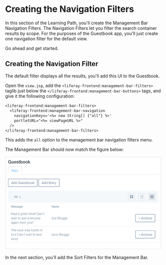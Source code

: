 # Creating the Navigation Filters [](id=creating-the-navigation-filters)

In this section of the Learning Path, you'll create the Management Bar
Navigation Filters. The Navigation Filters let you filter the search container
results by scope. For the purposes of the Guestbook app, you'll just create one 
navigation filter for the default view. 

Go ahead and get started.

## Creating the Navigation Filter [](id=creating-the-navigation-filter)

The default filter displays all the results, you'll add this UI to the Guestbook.

Open the `view.jsp`, add the  `<liferay-frontend:management-bar-filters>` 
taglib just below the `</liferay-frontend:management-bar-buttons>` tags, and 
give it the following configuration:

    <liferay-frontend:management-bar-filters>
      <liferay-frontend:management-bar-navigation
        navigationKeys='<%= new String[] {"all"} %>'
        portletURL="<%= viewPageURL %>"
      />
    </liferay-frontend:management-bar-filters>

This adds the `all` option to the management bar navigation filters menu.
    
The Management Bar should now match the figure below:

![Figure 1: The Navigation Filters let you filter the guestbook entries by scope.](../../../../images/navigation-filters-added.png)

In the next section, you'll add the Sort Filters for the Management Bar.
